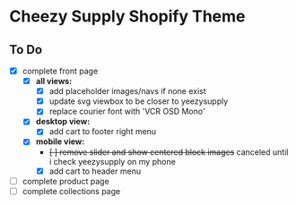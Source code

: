 # Cheezy Supply Shopify Theme

## To Do

* [x] complete front page
  * [x] **all views:**
    * [x] add placeholder images/navs if none exist
    * [x] update svg viewbox to be closer to yeezysupply
    * [x] replace courier font with 'VCR OSD Mono'
  * [x] **desktop view:**
    * [x] add cart to footer right menu
  * [x] **mobile view:**
    * ~~[ ] remove slider and show centered block images~~ canceled until i check yeezysupply on my phone
    * [x] add cart to header menu
* [ ] complete product page
* [ ] complete collections page
